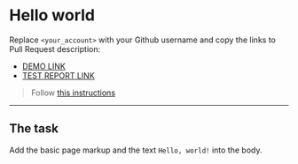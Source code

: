 # Hello world
Replace `<your_account>` with your Github username and copy the links to Pull Request description:
- [DEMO LINK](https://kuzhelek.github.io/layout_hello-world/)
- [TEST REPORT LINK](https://kuzhelek.github.io/layout_hello-world/report/html_report/)

> Follow [this instructions](https://mate-academy.github.io/layout_task-guideline/#how-to-solve-the-layout-tasks-on-github)
___

## The task 
Add the basic page markup and the text `Hello, world!` into the body.
